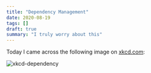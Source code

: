 ```yaml
---
title: "Dependency Management"
date: 2020-08-19
tags: []
draft: true
summary: "I truly worry about this"
---
```


Today I came across the following image on [xkcd.com](https://xkcd.com):

![xkcd-dependency](https://imgs.xkcd.com/comics/dependency.png)